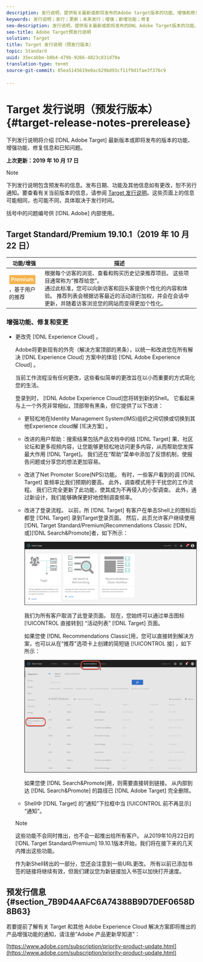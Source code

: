 ```yaml
---
description: 发行说明，提供有关最新或即将发布的Adobe target版本的功能、增强和修复的信息。
keywords: 发行说明；发行；更新；未来发行；增强；新增功能；修复
seo-description: 发行说明，提供有关最新或即将发布的DNL Adobe Target版本的功能、增强和修复的信息。
seo-title: Adobe Target预发行说明
solution: Target
title: Target 发行说明（预发行版本）
topic: Standard
uuid: 35ecabbe-b8b4-479b-9266-4823c831d79a
translation-type: tm+mt
source-git-commit: 05ea5145619e0ac629bd93cf11f9d1fae3f376c9

---
```



# Target 发行说明（预发行版本）{#target-release-notes-prerelease}

下列发行说明将介绍 [!DNL Adobe Target] 最新版本或即将发布的版本的功能、增强功能、修复信息和已知问题。

**上次更新：2019 年 10 月 17 日**

>[!NOTE]
>
>下列发行说明包含预发布的信息。发布日期、功能及其他信息如有更改，恕不另行通知。要查看有关当前版本的信息，请参阅 [Target 发行说明](release-notes.md)。这些页面上的信息可能相同，也可能不同，具体取决于发行时间。
>
>括号中的问题编号供 [!DNL Adobe] 内部使用。

## Target Standard/Premium 19.10.1（2019 年 10 月 22 日） 

| 功能/增强 | 描述 |
| --- | --- |
| ![高级徽章](/help/assets/premium.png) ，基于用户的推荐 | 根据每个访客的浏览、查看和购买历史记录推荐项目。 这些项目通常称为“推荐给您”。<br>通过此标准，您可以向新访客和回头客提供个性化的内容和体验。 推荐列表会根据访客最近的活动进行加权，并会在会话中更新，并随着访客浏览您的网站而变得更加个性化。 |

### 增强功能、修复和变更

* 更改壳 [!DNL Experience Cloud] 。

   Adobe将更新现有的外壳（解决方案顶部的黑条），以统一和改进您在所有解决 [!DNL Experience Cloud] 方案中的体验 [!DNL Adobe Experience Cloud] 。

   当前工作流程没有任何更改，这些看似简单的更改旨在以小而重要的方式简化您的生活。

   登录到时， [!DNL Adobe Experience Cloud]您将转到新的Shell。 它看起来与上一个外壳非常相似，顶部带有黑条，但它提供了以下改进：

   * 更轻松地在Identity Management System(IMS)组织之间切换或切换到其他Experience cloud解 [!E决方案] 。
   * 改进的用户帮助：搜索结果包括产品文档中的结 [!DNL Target] 果、社区论坛和更多视频内容，让您能够更轻松地访问更多内容，从而帮助您发挥最大作用 [!DNL Target]。 我们还在“帮助”菜单中添加了反馈机制，使报告问题或分享您的想法更加容易。
   * 改进了Net Promoter Score(NPS)功能。 有时，一些客户看到的调 [!DNL Target] 查频率比我们预期的要高。 此外，调查模式用于干扰您的工作流程。 我们已完全更新了此功能，使其成为不再侵入的小型调查。 此外，通过新设计，我们能够确保更好地控制调查频率。
   * 改进了登录流程。 以前，所 [!DNL Target] 有客户在单击Shell上的图标后都登 [!DNL Target] 录到Target登录页面。 然后，此页允许客户继续使用 [!DNL Target Standard/Premium]Recommendations Classic [!DN，或][!DNL Search&Promote]者，如下所示：

      ![登陆页面](/help/r-release-notes/assets/landing.png)

      我们为所有客户取消了此登录页面。 现在，您始终可以通过单击图标 [!UICONTROL 直接转到] “活动列表” [!DNL Target] 页面。

      如果您使 [!DNL Recommendations Classic]用，您可以直接转到解决方案，也可以从在“推荐”选项卡上创建的简短链 [!UICONTROL 接] ，如下所示：

      ![Recs Classic深层链接](/help/r-release-notes/assets/recs-classic.png)

      如果您使 [!DNL Search&Promote]用，则需要直接转到链接。 从内部到达 [!DNL Search&Promote] 的路径已 [!DNL Adobe Target] 完全删除。
   * Shell中 [!DNL Target] 的“通知”下拉框中当 [!UICONTROL 前不再显示] “通知”。
   >[!NOTE]
   >
   >这些功能不会同时推出，也不会一起推出给所有客户。 从2019年10月22日的 [!DNL Target Standard/Premium] 19.10.1版本开始，我们将在接下来的几天内推出这些功能。
   >
   >作为新Shell转出的一部分，您还会注意到一些URL更改。 所有以前已添加书签的链接将继续有效，但我们建议您为新链接加入书签以加快打开速度。

## 预发行信息 {#section_7B9D4AAFC6A74388B9D7DEF0658D8B63}

若要提前了解有关 Target 和其他 Adobe Experience Cloud 解决方案即将推出的产品增强功能的通知，请注册“Adobe 产品更新早知道”：

[https://www.adobe.com/subscription/priority-product-update.html](https://www.adobe.com/subscription/priority-product-update.html)
